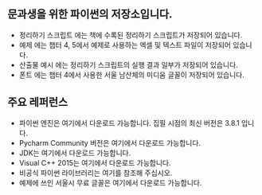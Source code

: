 ## 문과생을 위한 파이썬의 저장소입니다.

- 정리하기 스크립트 에는 책에 수록된 정리하기 스크립트가 저장되어 있습니다.
- 예제 에는 챕터 4, 5에서 예제로 사용하는 엑셀 및 텍스트 파일이 저장되어 있습니다.
- 산출물 예시 에는 정리하기 스크립트의 실행 결과 일부가 저장되어 있습니다.
- 폰트 에는 챕터 4에서 사용한 서울 남산체의 미디움 글꼴이 저장되어 있습니다.

## 주요 레퍼런스
- 파이썬 엔진은 여기에서 다운로드 가능합니다. 집필 시점의 최신 버전은 3.8.1 입니다.
- Pycharm Community 버전은 여기에서 다운로드 가능합니다.
- JDK는 여기에서 다운로드 가능합니다.
- Visual C++ 2015는 여기에서 다운로드 가능합니다.
- 비공식 파이썬 라이브러리는 여기를 참조해 주십시오.
- 예제에 쓰인 서울시 무료 글꼴은 여기에서 다운로드 가능합니다.

